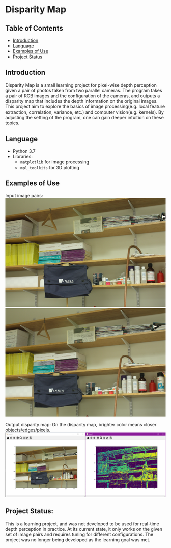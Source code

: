 # Disparity Map
## Table of Contents
* [Introduction](#introduction)
* [Language](#language)
* [Examples of Use](#examples-of-use)
* [Project Status](#project-status)
## Introduction
Disparity Map is a small learning project for pixel-wise depth perception given a pair of photos taken from two parallel cameras. The program takes a pair of RGB images and the configuration of the cameras, and outputs a disparity map that includes the depth information on the original images.
This project aim to explore the basics of image processing(e.g. local feature extraction, correlation, variance, etc.) and computer vision(e.g. kernels). By adjusting the setting of the program, one can gain deeper intuition on these topics.
## Language
* Python 3.7
* Libraries:
   * `matplotlib` for image processing
   * `mpl_toolkits` for 3D plotting
## Examples of Use
Input image pairs:
![Left Image](image_pairs/8_im0.png)
![Right Image](image_pairs/8_im1.png)

Output disparity map:
On the disparity map, brighter color means closer objects/edges/pixels.
![Disparity Map](test_outputs/H.PNG)
## Project Status:
This is a learning project, and was not developed to be used for real-time depth perception in practice. At its current state, it only works on the given set of image pairs and requires tuning for different configurations.
The project was no longer being developed as the learning goal was met.
